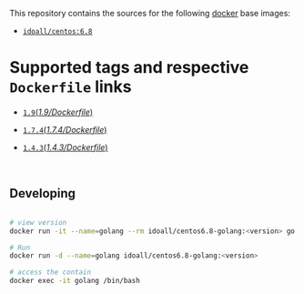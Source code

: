 This repository contains the sources for the following [docker](https://docker.io) base images:

- [`idoall/centos:6.8`](https://hub.docker.com/r/idoall/centos6.8/)



# Supported tags and respective `Dockerfile` links

- [`1.9`(*1.9/Dockerfile*)](https://github.com/idoall/docker/blob/master/ubuntu16.04-golang/1.9/Dockerfile)

- [`1.7.4`(*1.7.4/Dockerfile*)](https://github.com/idoall/docker/blob/master/ubuntu16.04-golang/1.7.4/Dockerfile)

- [`1.4.3`(*1.4.3/Dockerfile*)](https://github.com/idoall/docker/blob/master/ubuntu16.04-golang/1.4/Dockerfile)

  ​

## Developing

```bash

# view version
docker run -it --name=golang --rm idoall/centos6.8-golang:<version> go version

# Run
docker run -d --name=golang idoall/centos6.8-golang:<version>

# access the contain
docker exec -it golang /bin/bash
```
